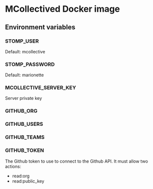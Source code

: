 MCollectived Docker image
=========================


## Environment variables

### STOMP_USER

Default: mcollective

### STOMP_PASSWORD

Default: marionette

### MCOLLECTIVE_SERVER_KEY

Server private key

### GITHUB_ORG

### GITHUB_USERS

### GITHUB_TEAMS

### GITHUB_TOKEN

The Github token to use to connect to the Github API. It must allow two actions:

- read:org
- read:public_key

